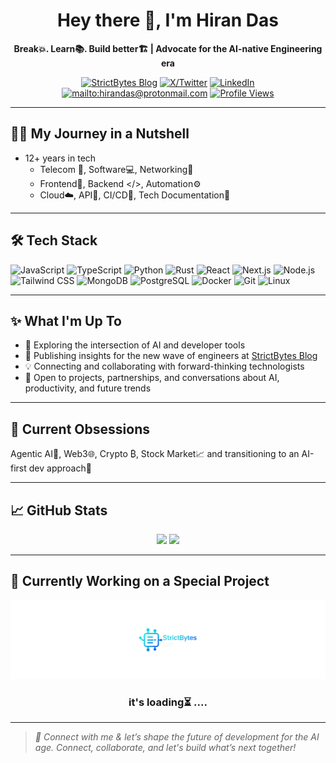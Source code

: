 <!-- HEADER -->
<h1 align="center">Hey there 👋, I'm Hiran Das</h1>
<p align="center">
  <b>Break💥. Learn📚. Build better🏗️ | Advocate for the AI-native Engineering era</b>
</p>

<div align="center">
  <a href="https://strictbytes.hashnode.dev/" target="_blank"><img src="https://img.shields.io/badge/Blog-Strictbytes-2962ff?style=flat&logo=hashnode&logoColor=white" alt="StrictBytes Blog" /></a>
  <a href="https://x.com/hirandas2610" target="_blank"><img src="https://img.shields.io/badge/X-@hirandas2610-000000?style=flat&logo=twitter&logoColor=white" alt="X/Twitter" /></a>
  <a href="https://linkedin.com/in/hirandas2610" target="_blank"><img src="https://img.shields.io/badge/LinkedIn-hirandas2610-0077B5?style=flat&logo=linkedin&logoColor=white" alt="LinkedIn" /></a>
  <a href="https://github.com/hirandas2610"><img src="https://img.shields.io/badge/Email-hirandas@protonmail.com-red?style=flat&logo=gmail&logoColor=white" alt="mailto:hirandas@protonmail.com" /></a>
  <a href="https://github.com/hirandas2610"><img src="https://komarev.com/ghpvc/?username=hirandas2610&style=flat-square&color=blue" alt="Profile Views" /></a>
</div>

---

## 🧑‍💻 My Journey in a Nutshell

- 12+ years in tech
   - Telecom 📶, Software💻, Networking🛜
   - Frontend🎨, Backend </>, Automation⚙️
   - Cloud☁️, API🔌, CI/CD🔄, Tech Documentation📝

---

## 🛠️ Tech Stack

![JavaScript](https://img.shields.io/badge/-JavaScript-181717?style=flat&logo=javascript)
![TypeScript](https://img.shields.io/badge/-TypeScript-181717?style=flat&logo=typescript)
![Python](https://img.shields.io/badge/-Python-181717?style=flat&logo=python)
![Rust](https://img.shields.io/badge/-Rust-181717?style=flat&logo=rust)
![React](https://img.shields.io/badge/-React-181717?style=flat&logo=react)
![Next.js](https://img.shields.io/badge/-Next.js-181717?style=flat&logo=next.js)
![Node.js](https://img.shields.io/badge/-Node.js-181717?style=flat&logo=node.js)
![Tailwind CSS](https://img.shields.io/badge/-Tailwind_CSS-181717?style=flat&logo=tailwindcss)
![MongoDB](https://img.shields.io/badge/-MongoDB-181717?style=flat&logo=mongodb)
![PostgreSQL](https://img.shields.io/badge/-PostgreSQL-181717?style=flat&logo=postgresql)
![Docker](https://img.shields.io/badge/-Docker-181717?style=flat&logo=docker)
![Git](https://img.shields.io/badge/-Git-181717?style=flat&logo=git)
![Linux](https://img.shields.io/badge/-Linux-181717?style=flat&logo=linux)

---

## ✨ What I'm Up To

- 🧪 Exploring the intersection of AI and developer tools
- 📝 Publishing insights for the new wave of engineers at [StrictBytes Blog](https://strictbytes.hashnode.dev)
- 💡 Connecting and collaborating with forward-thinking technologists
- 👀 Open to projects, partnerships, and conversations about AI, productivity, and future trends

---

## 🌱 Current Obsessions

Agentic AI👾, Web3🌐, Crypto ₿, Stock Market📈 and transitioning to an AI-first dev approach🧠

---

## 📈 GitHub Stats

<p align="center">
  <img src="https://github-readme-stats.vercel.app/api?username=hirandas2610&show_icons=true&theme=tokyonight" width="45%" />
  <img src="https://github-readme-stats.vercel.app/api/top-langs/?username=hirandas2610"/>
</p>

---

## 🔧 Currently Working on a Special Project
<p align="center">
  <a href="https://strictbytes.hashnode.dev/welcome-to-strictbytes-a-developers-hub-for-the-ai-age" target="_blank"><img src="Logo_1600x400_Banner.png" alt="Strictbytes logo" /></a><br>
</p>
<h3 align="center">it's loading⏳ ....</h3>

---

> _🤝 Connect with me & let’s shape the future of development for the AI age. Connect, collaborate, and let's build what’s next together!_

